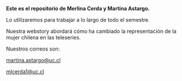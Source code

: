 **Este es el repositorio de Merlina Cerda y Martina Astargo.**

Lo utilizaremos para trabajar a lo largo de todo el semestre.

Nuestra webstory abordará cómo ha cambiado la representación de la mujer chilena en las teleseries. 

Nuestros correos son: 

martina.astargo@uc.cl

mlcerda1@uc.cl